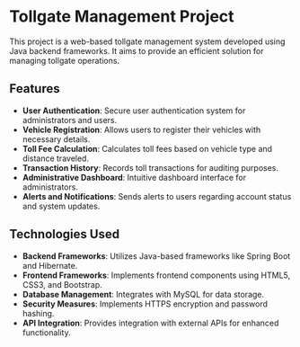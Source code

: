 # Tollgate Management Project

This project is a web-based tollgate management system developed using Java backend frameworks. It aims to provide an efficient solution for managing tollgate operations.

## Features

- **User Authentication**: Secure user authentication system for administrators and users.
- **Vehicle Registration**: Allows users to register their vehicles with necessary details.
- **Toll Fee Calculation**: Calculates toll fees based on vehicle type and distance traveled.
- **Transaction History**: Records toll transactions for auditing purposes.
- **Administrative Dashboard**: Intuitive dashboard interface for administrators.
- **Alerts and Notifications**: Sends alerts to users regarding account status and system updates.

## Technologies Used

- **Backend Frameworks**: Utilizes Java-based frameworks like Spring Boot and Hibernate.
- **Frontend Frameworks**: Implements frontend components using HTML5, CSS3, and Bootstrap.
- **Database Management**: Integrates with MySQL for data storage.
- **Security Measures**: Implements HTTPS encryption and password hashing.
- **API Integration**: Provides integration with external APIs for enhanced functionality.
